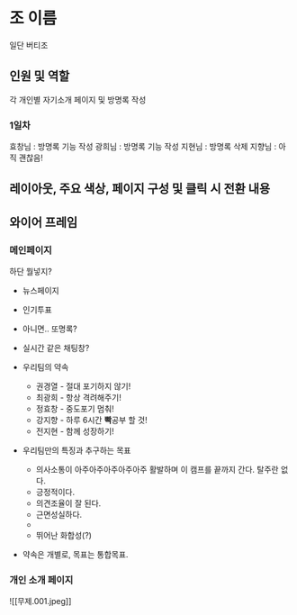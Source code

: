 # 조 이름
일단 버티조


## 인원 및 역할

각 개인별 자기소개 페이지 및 방명록 작성

### 1일차 
효창님 : 방명록 기능 작성
광희님 : 방명록 기능 작성
지현님 : 방명록 삭제 
지향님 : 아직 괜찮음!

## 레이아웃, 주요 색상, 페이지 구성 및 클릭 시 전환 내용



## 와이어 프레임
### 메인페이지
하단 뭘넣지?
- 뉴스페이지 
- 인기투표
- 아니면.. 또명록?
- 실시간 같은 채팅창?


- 우리팀의 약속
	- 권경열 - 절대 포기하지 않기!
	- 최광희 - 항상 격려해주기!
	- 정효창 - 중도포기 멈춰!
	- 강지향 - 하루 6시간 **빡**공부 할 것!
	- 전지현 - 함께 성장하기!

- 우리팀만의 특징과 추구하는 목표
	- 의사소통이 아주아주아주아주아주 활발하며 이 캠프를 끝까지 간다. 탈주란 없다.
	- 긍정적이다.
	- 의견조율이 잘 된다.
	- 근면성실하다.
	- 
	- 뛰어난 화합성(?)

- 약속은 개별로, 목표는 통합목표.

### 개인 소개 페이지
![[무제.001.jpeg]]